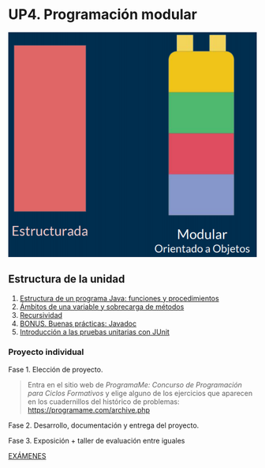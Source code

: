 # UP4. Programación modular
![modular](modular.png)

## Estructura de la unidad
1.  [Estructura de un programa Java: funciones y procedimientos]()
2.  [Ámbitos de una variable y sobrecarga de métodos]()
3.  [Recursividad]()
4.  [BONUS. Buenas prácticas: Javadoc]()
5.  [Introducción a las pruebas unitarias con JUnit]()

### Proyecto individual

Fase 1. Elección de proyecto.
> Entra en el sitio web de *ProgramaMe: Concurso de Programación para Ciclos Formativos* y elige alguno de los ejercicios que aparecen en los cuadernillos del histórico de problemas: https://programame.com/archive.php

Fase 2. Desarrollo, documentación y entrega del proyecto.

Fase 3. Exposición + taller de evaluación entre iguales

[EXÁMENES]()

